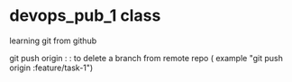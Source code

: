 # devops_pub_1 class
learning git from github

git push origin :<branch name> : to delete a branch from remote repo ( example "git push origin :feature/task-1")
